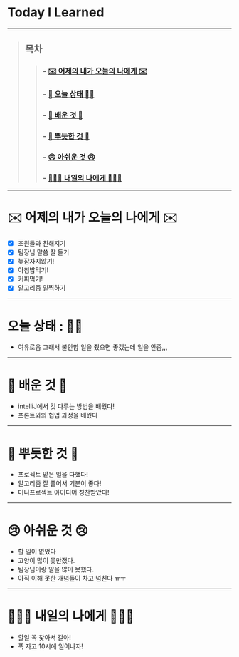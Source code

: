 

# Today I Learned

---

> ## 목차
>
> > ###  - [✉️ 어제의 내가 오늘의 나에게 ✉️](#%EF%B8%8F-%EC%96%B4%EC%A0%9C%EC%9D%98-%EB%82%B4%EA%B0%80-%EC%98%A4%EB%8A%98%EC%9D%98-%EB%82%98%EC%97%90%EA%B2%8C-%EF%B8%8F)
> >
> > ###  - [👵 오늘 상태 👵🏻](#%EC%98%A4%EB%8A%98-%EC%83%81%ED%83%9C--)
> >
> > ###  - [🧐 배운 것 🧐](#-%EB%B0%B0%EC%9A%B4-%EA%B2%83-)
> >
> > ###  - [🥰 뿌듯한 것 🥰](#-%EB%BF%8C%EB%93%AF%ED%95%9C-%EA%B2%83-)
> >
> > ###  - [😢 아쉬운 것 😢](#-%EC%95%84%EC%89%AC%EC%9A%B4-%EA%B2%83-)
> >
> > ###  - [🙋🏻‍♀️ 내일의 나에게 🙋🏻‍♀️](#%EF%B8%8F-%EB%82%B4%EC%9D%BC%EC%9D%98-%EB%82%98%EC%97%90%EA%B2%8C-%EF%B8%8F)

---

# ✉️ 어제의 내가 오늘의 나에게 ✉️

- [x] 조원들과 친해지기
- [x] 팀장님 말씀 잘 듣기
- [x] 늦잠자지않기!
- [x] 아침밥먹기!
- [x] 커피먹기!
- [x] 알고리즘 일찍하기

---

# 오늘 상태 : 👵🏻

- 여유로움 그래서 불안함 일을 줬으면 좋겠는데 일을 안줌,,,

---

# 🧐 배운 것 🧐


- intelliJ에서 깃 다루는 방법을 배웠다!
- 프론트와의 협업 과정을 배웠다


---

# 🥰 뿌듯한 것 🥰

- 프로젝트 맡은 일을 다했다!
- 알고리즘 잘 풀어서 기분이 좋다!
- 미니프로젝트 아이디어 칭찬받았다!

---

# 😢 아쉬운 것 😢

- 할 일이 없었다
- 고양이 많이 못만졌다.
- 팀장님이랑 말을 많이 못했다.
- 아직 이해 못한 개념들이 차고 넘친다 ㅠㅠ

---

# 🙋🏻‍♀️ 내일의 나에게 🙋🏻‍♀️

- 할일 꼭 찾아서 갈아!
- 푹 자고 10시에 일어나자!


